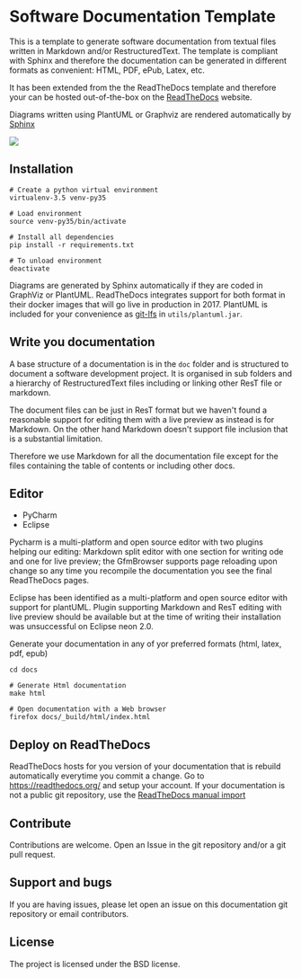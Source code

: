 
Software Documentation Template
=================================
This is a template to generate software documentation from textual
files written in Markdown and/or RestructuredText.
The template is compliant with Sphinx and therefore the documentation can be
generated in different formats as convenient: HTML, PDF, ePub, Latex, etc.

It has been extended from the the ReadTheDocs template and therefore
your can be hosted out-of-the-box on the [ReadTheDocs](https://readthedocs.org/) website.

Diagrams written using PlantUML or Graphviz are rendered automatically
by [Sphinx](sphinx-doc.org) 


<img src="https://readthedocs.org/projects/documentation-template/badge/?version=latest" />

      
Installation
----------------


    # Create a python virtual environment
    virtualenv-3.5 venv-py35
        
    # Load environment
    source venv-py35/bin/activate
        
    # Install all dependencies
    pip install -r requirements.txt
        
    # To unload environment
    deactivate



Diagrams are generated by Sphinx automatically if they are coded in GraphViz 
or PlantUML. ReadTheDocs integrates support for both format in their docker 
images that will go live in production in 2017.
PlantUML is included for your convenience as [git-lfs](https://git-lfs.github.com/)
in ```utils/plantuml.jar```. 

Write you documentation
-----------------------
A base structure of a documentation is in the ```doc``` folder and is structured 
to document a software development project.
It is organised in sub folders and a hierarchy of RestructuredText files 
including or linking other ResT file or markdown.

The document files can be just in ResT format but we haven't found a reasonable support
 for editing them with a live preview as instead is for Markdown. On the other 
 hand Markdown doesn't support file inclusion that is a substantial limitation.
 
Therefore we use Markdown for all the documentation file except for the
files containing the table of contents or including other docs.

Editor
-----------
* PyCharm
* Eclipse


 Pycharm is a multi-platform and open source editor with two plugins helping our editing: Markdown split editor with one section for writing ode and one for live preview; the GfmBrowser supports page reloading upon change so any time you recompile the documentation you see the final ReadTheDocs pages.


 Eclipse has been identified as a multi-platform and open source editor with support for plantUML. Plugin supporting Markdown and ResT editing with live preview should be available but at the time of writing their installation was unsuccessful on Eclipse neon 2.0.


Generate your documentation in any of yor preferred formats (html, latex, pdf, epub)

    cd docs
    
    # Generate Html documentation
    make html
    
    # Open documentation with a Web browser
    firefox docs/_build/html/index.html
    



Deploy on ReadTheDocs
----------------------

ReadTheDocs hosts for you version of your documentation that is rebuild 
automatically everytime you commit a change.
Go to https://readthedocs.org/ and setup your account.
If your documentation is not a public git repository, use the 
[ReadTheDocs manual import](https://readthedocs.org/dashboard/import/manual/?)


Contribute
----------
Contributions are welcome. Open an Issue in the git repository and/or a
git pull request.

Support and bugs
----------------

If you are having issues, please let open an issue on this documentation
 git repository or email contributors.

License
-------

The project is licensed under the BSD license.
